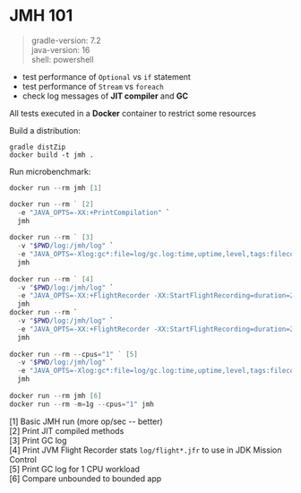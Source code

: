 # JMH 101
> gradle-version: 7.2  
> java-version: 16  
> shell: powershell

- test performance of `Optional` vs `if` statement
- test performance of `Stream` vs `foreach`
- check log messages of **JIT compiler** and **GC**

All tests executed in a **Docker** container to restrict some resources

Build a distribution:
```
gradle distZip
docker build -t jmh .
```

Run microbenchmark:
```powershell
docker run --rm jmh [1]  

docker run --rm ` [2️] 
  -e "JAVA_OPTS=-XX:+PrintCompilation" `
  jmh
  
docker run --rm ` [3️]
  -v "$PWD/log:/jmh/log" `
  -e "JAVA_OPTS=-Xlog:gc*:file=log/gc.log:time,uptime,level,tags:filecount=1,filesize=100m" `
  jmh
  
docker run --rm ` [4️] 
  -v "$PWD/log:/jmh/log" `
  -e "JAVA_OPTS=-XX:+FlightRecorder -XX:StartFlightRecording=duration=2m,filename=log/flightIf.jfr" `
  jmh
docker run --rm `
  -v "$PWD/log:/jmh/log" `
  -e "JAVA_OPTS=-XX:+FlightRecorder -XX:StartFlightRecording=duration=2m,filename=log/flightOpt.jfr" `
  jmh
  
docker run --rm --cpus="1" ` [5️] 
  -v "$PWD/log:/jmh/log" `
  -e "JAVA_OPTS=-Xlog:gc*:file=log/gc.log:time,uptime,level,tags:filecount=1,filesize=100m" `
  jmh
  
docker run --rm jmh [6️] 
docker run --rm -m=1g --cpus="1" jmh        
```

[1️] Basic JMH run (more op/sec -- better)  
[2️] Print JIT compiled methods  
[3️] Print GC log  
[4️] Print JVM Flight Recorder stats `log/flight*.jfr` to use in JDK Mission Control  
[5️] Print GC log for 1 CPU workload  
[6️] Compare unbounded to bounded app 
